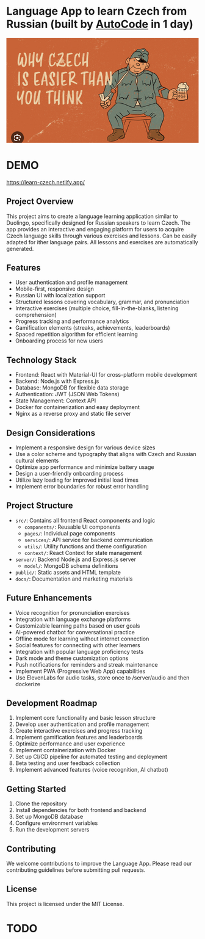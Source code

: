 # Language App to learn Czech from Russian (built by [AutoCode](https://autocode.work) in 1 day)

![alt text](image.png)

# DEMO

https://learn-czech.netlify.app/

## Project Overview

This project aims to create a language learning application similar to Duolingo, specifically
designed for Russian speakers to learn Czech. The app provides an interactive and engaging platform
for users to acquire Czech language skills through various exercises and lessons. Can be easily
adapted for ither language pairs. All lessons and exercises are automatically generated.

## Features

-   User authentication and profile management
-   Mobile-first, responsive design
-   Russian UI with localization support
-   Structured lessons covering vocabulary, grammar, and pronunciation
-   Interactive exercises (multiple choice, fill-in-the-blanks, listening comprehension)
-   Progress tracking and performance analytics
-   Gamification elements (streaks, achievements, leaderboards)
-   Spaced repetition algorithm for efficient learning
-   Onboarding process for new users

## Technology Stack

-   Frontend: React with Material-UI for cross-platform mobile development
-   Backend: Node.js with Express.js
-   Database: MongoDB for flexible data storage
-   Authentication: JWT (JSON Web Tokens)
-   State Management: Context API
-   Docker for containerization and easy deployment
-   Nginx as a reverse proxy and static file server

## Design Considerations

-   Implement a responsive design for various device sizes
-   Use a color scheme and typography that aligns with Czech and Russian cultural elements
-   Optimize app performance and minimize battery usage
-   Design a user-friendly onboarding process
-   Utilize lazy loading for improved initial load times
-   Implement error boundaries for robust error handling

## Project Structure

-   `src/`: Contains all frontend React components and logic
    -   `components/`: Reusable UI components
    -   `pages/`: Individual page components
    -   `services/`: API service for backend communication
    -   `utils/`: Utility functions and theme configuration
    -   `context/`: React Context for state management
-   `server/`: Backend Node.js and Express.js server
    -   `model/`: MongoDB schema definitions
-   `public/`: Static assets and HTML template
-   `docs/`: Documentation and marketing materials

## Future Enhancements

-   Voice recognition for pronunciation exercises
-   Integration with language exchange platforms
-   Customizable learning paths based on user goals
-   AI-powered chatbot for conversational practice
-   Offline mode for learning without internet connection
-   Social features for connecting with other learners
-   Integration with popular language proficiency tests
-   Dark mode and theme customization options
-   Push notifications for reminders and streak maintenance
-   Implement PWA (Progressive Web App) capabilities
-   Use ElevenLabs for audio tasks, store once to /server/audio and then dockerize

## Development Roadmap

1. Implement core functionality and basic lesson structure
2. Develop user authentication and profile management
3. Create interactive exercises and progress tracking
4. Implement gamification features and leaderboards
5. Optimize performance and user experience
6. Implement containerization with Docker
7. Set up CI/CD pipeline for automated testing and deployment
8. Beta testing and user feedback collection
9. Implement advanced features (voice recognition, AI chatbot)

## Getting Started

1. Clone the repository
2. Install dependencies for both frontend and backend
3. Set up MongoDB database
4. Configure environment variables
5. Run the development servers

## Contributing

We welcome contributions to improve the Language App. Please read our contributing guidelines before
submitting pull requests.

## License

This project is licensed under the MIT License.

# TODO


